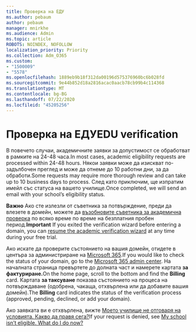 ```yaml
---
title: Проверка на ЕДУ
ms.author: pebaum
author: pebaum
manager: mnirkhe
ms.audience: Admin
ms.topic: article
ROBOTS: NOINDEX, NOFOLLOW
localization_priority: Priority
ms.collection: Adm_O365
ms.custom:
- "1500009"
- "5578"
ms.openlocfilehash: 1889eb9b18f312da00196d575376960bc6b028fd
ms.sourcegitcommit: 9e44b852d18a2816acac0aacb78cb99b4c114368
ms.translationtype: MT
ms.contentlocale: bg-BG
ms.lasthandoff: 07/22/2020
ms.locfileid: "45205256"
---
```

# <a name="edu-verification"></a><span data-ttu-id="7ff8b-102">Проверка на ЕДУ</span><span class="sxs-lookup"><span data-stu-id="7ff8b-102">EDU verification</span></span>

<span data-ttu-id="7ff8b-103">В повечето случаи, академичните заявки за допустимост се обработват в рамките на 24-48 часа.</span><span class="sxs-lookup"><span data-stu-id="7ff8b-103">In most cases, academic eligibility requests are processed within 24-48 hours.</span></span> <span data-ttu-id="7ff8b-104">Някои заявки може да изискват по-задълбочен преглед и може да отнеме до 10 работни дни, за да обработи.</span><span class="sxs-lookup"><span data-stu-id="7ff8b-104">Some requests may require more thorough review and can take up to 10 business days to process.</span></span> <span data-ttu-id="7ff8b-105">След като приключим, ще изпратим имейл със статуса на вашето училище.</span><span class="sxs-lookup"><span data-stu-id="7ff8b-105">Once completed, we will send an email with your school’s eligibility status.</span></span>

<span data-ttu-id="7ff8b-106">**Важно** Ако сте излезли от съветника за потвърждение, преди да влезете в домейн, можете да [възобновите съветника за академична проверка](https://go.microsoft.com/fwlink/p/?linkid=2135255) по всяко време по време на безплатния пробен период.</span><span class="sxs-lookup"><span data-stu-id="7ff8b-106">**Important** If you exited the verification wizard before entering a domain, you can [resume the academic verification wizard](https://go.microsoft.com/fwlink/p/?linkid=2135255) at any time during your free trial.</span></span>

<span data-ttu-id="7ff8b-107">Ако искате да проверите състоянието на вашия домейн, отидете в центъра за администриране на [Microsoft 365](https://go.microsoft.com/fwlink/p/?linkid=2024339).</span><span class="sxs-lookup"><span data-stu-id="7ff8b-107">If you would like to check the status of your domain, go to the [Microsoft 365 admin center](https://go.microsoft.com/fwlink/p/?linkid=2024339).</span></span> <span data-ttu-id="7ff8b-108">На началната страница превъртете до долната част и намерете картата **за фактуриране.**</span><span class="sxs-lookup"><span data-stu-id="7ff8b-108">On the home page, scroll to the bottom and find the **Billing** card.</span></span> <span data-ttu-id="7ff8b-109">Картата **за таксуване** показва състоянието на процеса на потвърждаване (одобрена, чакаща, отхвърлена или да добавите вашия домейн).</span><span class="sxs-lookup"><span data-stu-id="7ff8b-109">The **Billing** card indicates the status of the verification process (approved, pending, declined, or add your domain).</span></span>

<span data-ttu-id="7ff8b-110">Ако заявката ви е отхвърлена, вижте [Моето училище не отговаря на условията. Какво да правя сега?](https://docs.microsoft.com/microsoft-365/commerce/subscriptions/verify-academic-eligibility#my-school-isnt-eligible-what-do-i-do-now)</span><span class="sxs-lookup"><span data-stu-id="7ff8b-110">If your request is denied, see [My school isn’t eligible. What do I do now?](https://docs.microsoft.com/microsoft-365/commerce/subscriptions/verify-academic-eligibility#my-school-isnt-eligible-what-do-i-do-now)</span></span>